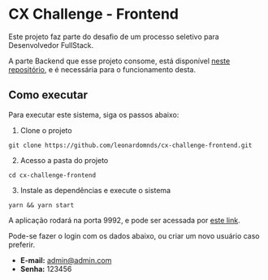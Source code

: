 # CX Challenge - Frontend

Este projeto faz parte do desafio de um processo seletivo para Desenvolvedor FullStack.

A parte Backend que esse projeto consome, está disponível [neste repositório](https://github.com/leonardomnds/cx-challenge-backend), e é necessária para o funcionamento desta.

## Como executar

Para executar este sistema, siga os passos abaixo:

1. Clone o projeto

  ```shell
  git clone https://github.com/leonardomnds/cx-challenge-frontend.git
  ```

2. Acesso a pasta do projeto

  ```shell
  cd cx-challenge-frontend
  ```

3. Instale as dependências e execute o sistema

  ```shell
  yarn && yarn start
  ```

A aplicação rodará na porta 9992, e pode ser acessada por [este link](http://localhost:9992).

Pode-se fazer o login com os dados abaixo, ou criar um novo usuário caso preferir.

- **E-mail:** admin@admin.com
- **Senha:** 123456
